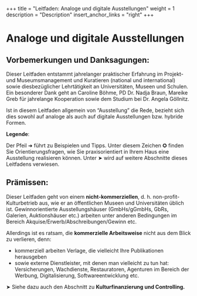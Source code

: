 +++
title = "Leitfaden: Analoge und digitale Ausstellungen"
weight = 1
description = "Description"
insert_anchor_links = "right"
+++

# Analoge und digitale Ausstellungen

## Vorbemerkungen und Danksagungen:
Dieser Leitfaden entstammt jahrelanger praktischer Erfahrung im Projekt- und Museumsmanagement und Kuratieren (national und international) sowie diesbezüglicher Lehrtätigkeit an Universitäten, Museen und Schulen. Ein besonderer Dank geht an Caroline Böhme, PD Dr. Nadja Braun, Mareike Greb für jahrelange Kooperation sowie dem Studium bei Dr. Angela Göllnitz.

Ist in diesem Leitfaden allgemein von “Ausstellung” die Rede, bezieht sich dies sowohl auf analoge als auch auf digitale Ausstellungen bzw. hybride Formen.

**Legende**: 

Der Pfeil ➜ führt zu Beispielen und Tipps.
Unter diesem Zeichen ✪ finden Sie Orientierungsfragen, wie Sie praxisorientiert in Ihrem Haus eine Ausstellung realisieren können.
Unter ➤ wird auf weitere Abschnitte dieses Leitfadens verwiesen.

## Prämissen:

Dieser Leitfaden geht von einem **nicht-kommerziellen**, d. h. non-profit-Kulturbetrieb aus, wie er an öffentlichen Museen und Universitäten üblich ist. Gewinnorientierte Ausstellungshäuser (GmbHs/gGmbHs, GbRs, Galerien, Auktionshäuser etc.) arbeiten unter anderen Bedingungen im Bereich Akquise/Erwerb/Abschreibungen/Gewinn etc.

Allerdings ist es ratsam, die **kommerzielle Arbeitsweise** nicht aus dem Blick zu verlieren, denn:
* kommerziell arbeiten Verlage, die vielleicht Ihre Publikationen herausgeben 
* sowie externe Dienstleister, mit denen man vielleicht zu tun hat: Versicherungen, Wachdienste, Restauratoren, Agenturen im Bereich der Werbung, Digitalisierung, Softwareentwicklung etc.

➤ Siehe dazu auch den Abschnitt zu **Kulturfinanzierung und Controlling.**